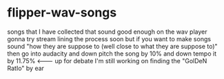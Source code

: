 # flipper-wav-songs
songs that I have collected that sound good enough on the wav player
gonna try stream lining the process soon but if you want to make songs sound "how they are suppose to (well close to what they are suppose to)"
then go into audacity and down pitch the song by 10% and down tempo it by 11.75% <--- up for debate I'm still working on finding the "GolDeN RatIo" by ear 
